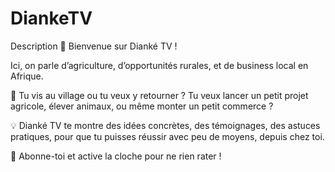 # DiankeTV

Description
🎥 Bienvenue sur Dianké TV !

Ici, on parle d’agriculture, d’opportunités rurales, et de business local en Afrique.

🌾 Tu vis au village ou tu veux y retourner ? Tu veux lancer un petit projet agricole, élever animaux, ou même monter un petit commerce ?

💡 Dianké TV te montre des idées concrètes, des témoignages, des astuces pratiques, pour que tu puisses réussir avec peu de moyens, depuis chez toi.

📌 Abonne-toi et active la cloche pour ne rien rater !
